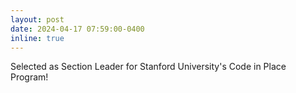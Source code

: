 ```yaml
---
layout: post
date: 2024-04-17 07:59:00-0400
inline: true
---
```


Selected as Section Leader for Stanford University's Code in Place Program!
